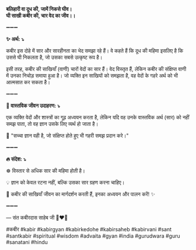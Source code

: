 **बलिहारी वा दूध की, जामें निकसे घीव।**\
**घी साखी कबीर की, चार वेद का जीव।।**

➖➖➖

**✨ अर्थ: ⤵**

कबीर इस दोहे में सार और सारहीनता का भेद समझा रहे हैं। वे कहते हैं कि दूध की महिमा इसलिए है कि उससे घी निकलता है, जो उसका सबसे उत्कृष्ट रूप है।

इसी तरह, कबीर की साखियाँ (वाणी) चारों वेदों का सार हैं। वेद विस्तृत हैं, लेकिन कबीर की संक्षिप्त वाणी में उनका निचोड़ समाया हुआ है। जो व्यक्ति इन साखियों को समझता है, वह वेदों के गहरे अर्थ को भी आत्मसात कर सकता है।

➖➖➖

**🌾 वास्तविक जीवन उदाहरण: ⤵**

एक व्यक्ति वेदों और शास्त्रों का गूढ़ अध्ययन करता है, लेकिन यदि वह उनके वास्तविक अर्थ (सार) को नहीं समझ पाता, तो वह ज्ञान उसके लिए व्यर्थ हो जाता है।

📜 "सच्चा ज्ञान वही है, जो संक्षिप्त होते हुए भी गहरी समझ प्रदान करे।"

➖➖➖

**🔥 संदेश: ⤵**

☸ विस्तार से अधिक सार की महिमा होती है।

💡 ज्ञान को केवल रटना नहीं, बल्कि उसका सार ग्रहण करना चाहिए।

🙏 कबीर की साखियाँ जीवन का मार्गदर्शन करती हैं, इनका अध्ययन और पालन करें! ✨

➖➖➖

— संत कबीरदास साहेब जी 🙏❤️💯

#कबीर #kabir #kabirgyan #kabirkedohe #kabirsaheb #kabirvani #sant #santkabir #spiritual #wisdom #advaita #gyan #india #gurudwara #guru #sanatani #hindu
